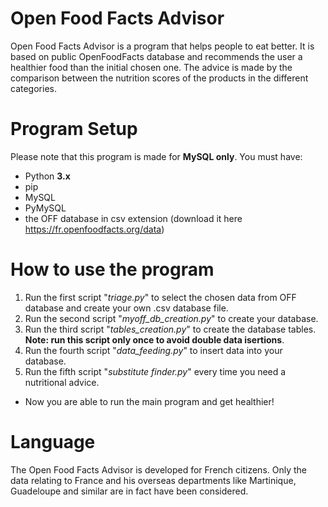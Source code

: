 # Open Food Facts Advisor
Open Food Facts Advisor is a program that helps people to eat better.
It is based on public OpenFoodFacts database and recommends the user a healthier food than the initial chosen one.
The advice is made by the comparison between the nutrition scores of the products in the different categories.

# Program Setup
Please note that this program is made for __MySQL only__.
You must have:
- Python **3.x**
- pip
- MySQL
- PyMySQL
- the OFF database in csv extension (download it here https://fr.openfoodfacts.org/data)

# How to use the program
1. Run the first script "*triage.py*" to select the chosen data from OFF database and create your own .csv database file.
2. Run the second script "*myoff_db_creation.py*" to create your database.
3. Run the third script "*tables_creation.py*" to create the database tables. **Note: run this script only once to avoid double data isertions**.
4. Run the fourth script "*data_feeding.py*" to insert data into your database.
5. Run the fifth script "*substitute finder.py*" every time you need a nutritional advice.

- Now you are able to run the main program and get healthier!

# Language
The Open Food Facts Advisor is developed for French citizens. Only the data relating to France and his overseas departments like Martinique, Guadeloupe and similar are in fact have been considered.
